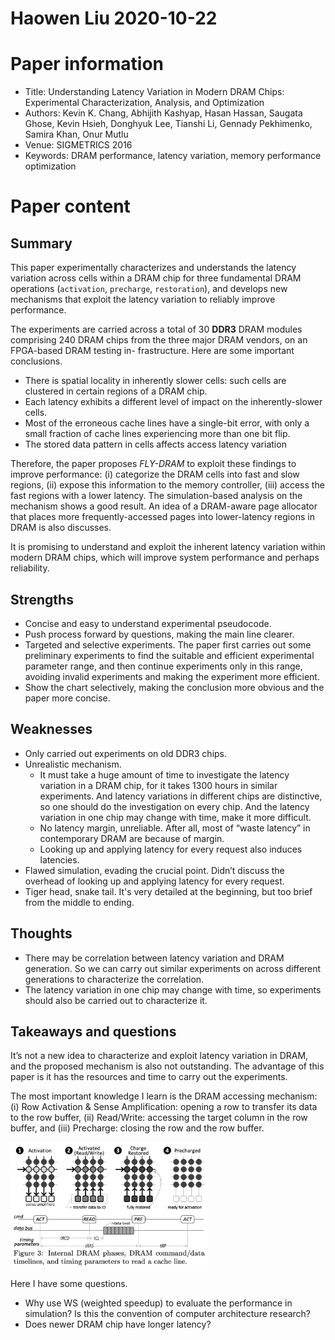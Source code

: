 # Haowen Liu  2020-10-22

# Paper information

- Title: Understanding Latency Variation in Modern DRAM Chips: Experimental Characterization, Analysis, and Optimization
- Authors: Kevin K. Chang, Abhijith Kashyap, Hasan Hassan, Saugata Ghose, Kevin Hsieh, Donghyuk Lee, Tianshi Li, Gennady Pekhimenko, Samira Khan, Onur Mutlu
- Venue: SIGMETRICS 2016
- Keywords: DRAM performance, latency variation, memory performance optimization

# Paper content

## Summary
This paper experimentally characterizes and understands the latency variation across cells within a DRAM chip for three fundamental DRAM operations (`activation`, `precharge`, `restoration`), and develops new mechanisms that exploit the latency variation to reliably improve performance.

The experiments are carried across a total of 30 __DDR3__ DRAM modules comprising 240 DRAM chips from the three major DRAM vendors, on an FPGA-based DRAM testing in- frastructure. Here are some important conclusions.

- There is spatial locality in inherently slower cells: such cells are clustered in certain regions of a DRAM chip.
- Each latency exhibits a different level of impact on the inherently-slower cells.
- Most of the erroneous cache lines have a single-bit error, with only a small fraction of cache lines experiencing more than one bit flip.
- The stored data pattern in cells affects access latency variation

Therefore, the paper proposes _FLY-DRAM_ to exploit these findings to improve performance: (i) categorize the DRAM cells into fast and slow regions, (ii) expose this information to the memory controller, (iii) access the fast regions with a lower latency. The simulation-based analysis on the mechanism shows a good result. An idea of a DRAM-aware page allocator that places more frequently-accessed pages into lower-latency regions in DRAM is also discusses.

It is promising to understand and exploit the inherent latency variation within modern DRAM chips, which will improve system performance and perhaps reliability.

## Strengths

- Concise and easy to understand experimental pseudocode.
- Push process forward by questions, making the main line clearer.
- Targeted and selective experiments. The paper first carries out some preliminary experiments to find the suitable and efficient experimental parameter range, and then continue experiments only in this range, avoiding invalid experiments and making the experiment more efficient.
- Show the chart selectively, making the conclusion more obvious and the paper more concise.

## Weaknesses

- Only carried out experiments on old DDR3 chips.
- Unrealistic mechanism.
  - It must take a huge amount of time to investigate the latency variation in a DRAM chip, for it takes 1300 hours in similar experiments. And latency variations in different chips are distinctive, so one should do the investigation on every chip. And the latency variation in one chip may change with time, make it more difficult.
  - No latency margin, unreliable. After all, most of “waste latency” in contemporary DRAM are because of margin.
  - Looking up and applying latency for every request also induces latencies.
- Flawed simulation, evading the crucial point. Didn’t discuss the overhead of looking up and applying latency for every request.
- Tiger head, snake tail. It's very detailed at the beginning, but too brief from the middle to ending.

## Thoughts
- There may be correlation between latency variation and DRAM generation. So we can carry out similar experiments on across different generations to characterize the correlation.
- The latency variation in one chip may change with time, so experiments should also be carried out to characterize it.

## Takeaways and questions

It’s not a new idea to characterize and exploit latency variation in DRAM, and the proposed mechanism is also not outstanding. The advantage of this paper is it has the resources and time to carry out the experiments.

The most important knowledge I learn is the DRAM accessing mechanism: (i) Row Activation & Sense Amplification: opening a row to transfer its data to the row buffer, (ii) Read/Write: accessing the target column in the row buffer, and (iii) Precharge: closing the row and the row buffer.

<img src="RowHammer.assets/1.png" alt="1" style="zoom:33%;" />

Here I have some questions.

- Why use WS (weighted speedup) to evaluate the performance in simulation? Is this the convention of computer architecture research?
- Does newer DRAM chip have longer latency?
